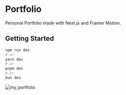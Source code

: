 # Portfolio
Personal Portfolio made with Next.js and Framer Motion.

## Getting Started

```bash
npm run dev
# or
yarn dev
# or
pnpm dev
# or
bun dev
```
![my_portfolio](https://github.com/sdulal123/portfolio/assets/86375908/098369f0-51bb-4c3d-bdc9-e0820c620955)
